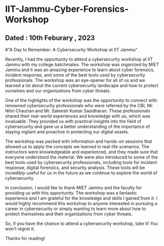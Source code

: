 # IIT-Jammu-Cyber-Forensics-Workshop
## Dated : 10th Feburary , 2023
#"A Day to Remember: A Cybersecurity Workshop at IIT Jammu"

Recently, I had the opportunity to attend a cybersecurity workshop at IIT Jammu with my college batchmates. The workshop was organized by MIET Jammu and it was an amazing experience to learn about cyber forensics, incident response, and some of the best tools used by cybersecurity professionals. The workshop was an eye-opener for all of us and we learned a lot about the current cybersecurity landscape and how to protect ourselves and our organizations from cyber threats.

One of the highlights of the workshop was the opportunity to connect with renowned cybersecurity professionals who were referred by the CBI, Mr. Nitin Chauhan and Mr. Sateesh Kumar Sasidharan. These professionals shared their real-world experiences and knowledge with us, which was invaluable. They provided us with practical insights into the field of cybersecurity and gave us a better understanding of the importance of staying vigilant and proactive in protecting our digital assets.

The workshop was packed with information and hands-on sessions that allowed us to apply the concepts we learned in real-life scenarios. The instructors were knowledgeable and experienced, and they made sure that everyone understood the material. We were also introduced to some of the best tools used by cybersecurity professionals, including tools for incident response, digital forensics, and security analysis. These tools will be incredibly useful for us in the future as we continue to explore the world of cybersecurity.

In conclusion, I would like to thank MIET Jammu and the faculty for providing us with this opportunity. The workshop was a fantastic experience and I am grateful for the knowledge and skills I gained from it. I would highly recommend this workshop to anyone interested in pursuing a career in cybersecurity or simply wanting to learn more about how to protect themselves and their organizations from cyber threats.

So, if you have the chance to attend a cybersecurity workshop, take it! You won't regret it.

Thanks for reading!
